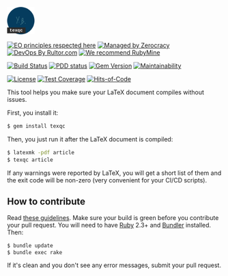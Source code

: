 <img src="/logo.svg" width="64px"/>

[![EO principles respected here](https://www.elegantobjects.org/badge.svg)](https://www.elegantobjects.org)
[![Managed by Zerocracy](https://www.0crat.com/badge/C3RFVLU72.svg)](https://www.0crat.com/p/C3RFVLU72)
[![DevOps By Rultor.com](http://www.rultor.com/b/yegor256/texqc)](http://www.rultor.com/p/yegor256/texqc)
[![We recommend RubyMine](https://www.elegantobjects.org/rubymine.svg)](https://www.jetbrains.com/ruby/)

[![Build Status](https://travis-ci.org/yegor256/texqc.svg)](https://travis-ci.org/yegor256/texqc)
[![PDD status](http://www.0pdd.com/svg?name=yegor256/texqc)](http://www.0pdd.com/p?name=yegor256/texqc)
[![Gem Version](https://badge.fury.io/rb/texqc.svg)](http://badge.fury.io/rb/texqc)
[![Maintainability](https://api.codeclimate.com/v1/badges/393fd78703d72cfbe84f/maintainability)](https://codeclimate.com/github/yegor256/texqc/maintainability)

[![License](https://img.shields.io/badge/license-MIT-green.svg)](https://github.com/yegor256/takes/texqc/master/LICENSE.txt)
[![Test Coverage](https://img.shields.io/codecov/c/github/yegor256/texqc.svg)](https://codecov.io/github/yegor256/texqc?branch=master)
[![Hits-of-Code](https://hitsofcode.com/github/yegor256/texqc)](https://hitsofcode.com/view/github/yegor256/texqc)

This tool helps you make sure your LaTeX document compiles without issues.

First, you install it:

```bash
$ gem install texqc
```

Then, you just run it after the LaTeX document is compiled:

```bash
$ latexmk -pdf article
$ texqc article
```

If any warnings were reported by LaTeX, you will get a short list of them
and the exit code will be non-zero (very convenient for your CI/CD scripts).

## How to contribute

Read [these guidelines](https://www.yegor256.com/2014/04/15/github-guidelines.html).
Make sure your build is green before you contribute
your pull request. You will need to have [Ruby](https://www.ruby-lang.org/en/) 2.3+ and
[Bundler](https://bundler.io/) installed. Then:

```
$ bundle update
$ bundle exec rake
```

If it's clean and you don't see any error messages, submit your pull request.
